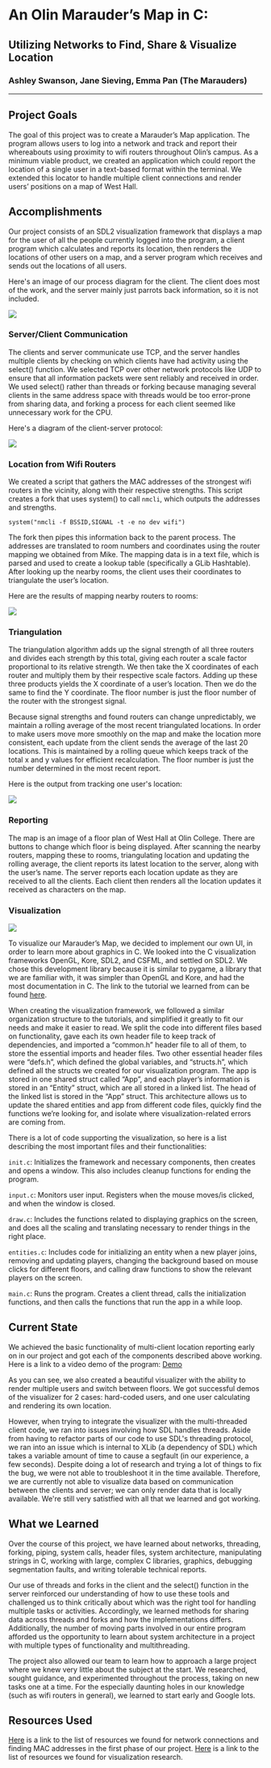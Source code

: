 # An Olin Marauder’s Map in C:
## Utilizing Networks to Find, Share & Visualize Location
### Ashley Swanson, Jane Sieving, Emma Pan (The Marauders)

---

## Project Goals

The goal of this project was to create a Marauder’s Map application. The program allows users to log into a network and track and report their whereabouts using proximity to wifi routers throughout Olin’s campus. As a minimum viable product, we created an application which could report the location of a single user in a text-based format within the terminal. We extended this locator to handle multiple client connections and render users’ positions on a map of West Hall.

## Accomplishments

Our project consists of an SDL2 visualization framework that displays a map for the user of all the people currently logged into the program, a client program which calculates and reports its location, then renders the locations of other users on a map, and a server program which receives and sends out the locations of all users.

Here's an image of our process diagram for the client. The client does most of the work, and the server mainly just parrots back information, so it is not included.

![](https://github.com/jsieving/SoftSysMarauders/blob/master/client_diagram.png)

### Server/Client Communication

The clients and server communicate use TCP, and the server handles multiple clients by checking on which clients have had activity using the select() function. We selected TCP over other network protocols like UDP to ensure that all information packets were sent reliably and received in order. We used select() rather than threads or forking because managing several clients in the same address space with threads would be too error-prone from sharing data, and forking a process for each client seemed like unnecessary work for the CPU.

Here's a diagram of the client-server protocol:

![](https://github.com/jsieving/SoftSysMarauders/blob/master/client_server_diagram.png)
<br>

### Location from Wifi Routers

We created a script that gathers the MAC addresses of the strongest wifi routers in the vicinity, along with their respective strengths. This script creates a fork that uses system() to call `nmcli`, which outputs the addresses and strengths.

`system("nmcli -f BSSID,SIGNAL -t -e no dev wifi")`

The fork then pipes this information back to the parent process. The addresses are translated to room numbers and coordinates using the router mapping we obtained from Mike. The mapping data is in a text file, which is parsed and used to create a lookup table (specifically a GLib Hashtable). After looking up the nearby rooms, the client uses their coordinates to triangulate the user’s location.

Here are the results of mapping nearby routers to rooms:

![](https://github.com/jsieving/SoftSysMarauders/blob/master/router_mapping.jpg)
<br>

### Triangulation

The triangulation algorithm adds up the signal strength of all three routers and divides each strength by this total, giving each router a scale factor proportional to its relative strength. We then take the X coordinates of each router and multiply them by their respective scale factors. Adding up these three products yields the X coordinate of a user’s location. Then we do the same to find the Y coordinate. The floor number is just the floor number of the router with the strongest signal.

Because signal strengths and found routers can change unpredictably, we maintain a rolling average of the most recent triangulated locations. In order to make users move more smoothly on the map and make the location more consistent, each update from the client sends the average of the last 20 locations. This is maintained by a rolling queue which keeps track of the total x and y values for efficient recalculation. The floor number is just the number determined in the most recent report.

Here is the output from tracking one user's location:

![](https://github.com/jsieving/SoftSysMarauders/blob/master/location_reports.jpg)
<br>

### Reporting

The map is an image of a floor plan of West Hall at Olin College. There are buttons to change which floor is being displayed. After scanning the nearby routers, mapping these to rooms, triangulating location and updating the rolling average, the client reports its latest location to the server, along with the user’s name. The server reports each location update as they are received to all the clients. Each client then renders all the location updates it received as characters on the map. <br>

### Visualization

![](https://github.com/jsieving/SoftSysMarauders/blob/master/screencap_map.png)

To visualize our Marauder’s Map, we decided to implement our own UI, in order to learn more about graphics in C. We looked into the C visualization frameworks OpenGL, Kore, SDL2, and CSFML, and settled on SDL2. We chose this development library because it is similar to pygame, a library that we are familiar with, it was simpler than OpenGL and Kore, and had the most documentation in C. The link to the tutorial we learned from can be found [here](https://www.parallelrealities.co.uk/tutorials/#ppp). <br>

When creating the visualization framework, we followed a similar organization structure to the tutorials, and simplified it greatly to fit our needs and make it easier to read. We split the code into different files based on functionality, gave each its own header file to keep track of dependencies, and imported a “common.h” header file to all of them, to store the essential imports and header files. Two other essential header files were “defs.h”, which defined the global variables, and “structs.h”, which defined all the structs we created for our visualization program. The app is stored in one shared struct called “App”, and each player’s information is stored in an “Entity” struct, which are all stored in a linked list. The head of the linked list is stored in the “App” struct. This architecture allows us to update the shared entities and app from different code files, quickly find the functions we’re looking for, and isolate where visualization-related errors are coming from. <br>

There is a lot of code supporting the visualization, so here is a list describing the most important files and their functionalities:

`init.c`: Initializes the framework and necessary components, then creates and opens a window. This also includes cleanup functions for ending the program.

`input.c`: Monitors user input. Registers when the mouse moves/is clicked, and when the window is closed.

`draw.c`: Includes the functions related to displaying graphics on the screen, and does all the scaling and translating necessary to render things in the right place.

`entities.c`: Includes code for initializing an entity when a new player joins, removing and updating players, changing the background based on mouse clicks for different floors, and calling draw functions to show the relevant players on the screen.

`main.c`: Runs the program. Creates a client thread, calls the initialization functions, and then calls the functions that run the app in a while loop.

## Current State

We achieved the basic functionality of multi-client location reporting early on in our project and got each of the components described above working. Here is a link to a video demo of the program: [Demo](https://youtu.be/tULAqdishBw)

As you can see, we also created a beautiful visualizer with the ability to render multiple users and switch between floors. We got successful demos of the visualizer for 2 cases: hard-coded users, and one user calculating and rendering its own location.

However, when trying to integrate the visualizer with the multi-threaded client code, we ran into issues involving how SDL handles threads. Aside from having to refactor parts of our code to use SDL's threading protocol, we ran into an issue which is internal to XLib (a dependency of SDL) which takes a variable amount of time to cause a segfault (in our experience, a few seconds). Despite doing a lot of research and trying a lot of things to fix the bug, we were not able to troubleshoot it in the time available. Therefore, we are currently not able to visualize data based on communication between the clients and server; we can only render data that is locally available. We're still very satistfied with all that we learned and got working. <br>


## What we Learned

Over the course of this project, we have learned about networks, threading, forking, piping, system calls, header files, system architecture, manipulating strings in C, working with large, complex C libraries, graphics, debugging segmentation faults, and writing tolerable technical reports. <br>

Our use of threads and forks in the client and the select() function in the server reinforced our understanding of how to use these tools and challenged us to think critically about which was the right tool for handling multiple tasks or activities. Accordingly, we learned methods for sharing data across threads and forks and how the implementations differs. Additionally, the number of moving parts involved in our entire program afforded us the opportunity to learn about system architecture in a project with multiple types of functionality and multithreading.

The project also allowed our team to learn how to approach a large project where we knew very little about the subject at the start. We researched, sought guidance, and experimented throughout the process, taking on new tasks one at a time. For the especially daunting holes in our knowledge (such as wifi routers in general), we learned to start early and Google lots.


## Resources Used

[Here](https://docs.google.com/document/d/1idELToCDq5wX1h-5r3yL-W4tlr2yUxLwAVgkMUuoz4s/edit?usp=sharing) is a link to the list of resources we found for network connections and finding MAC addresses in the first phase of our project.
[Here](https://docs.google.com/document/d/1Z-yXkrT_hlOyFl2hj6lLLfkZ74O_Ei0_TwBZ1cZhOnA/edit?usp=sharing) is a link to the list of resources we found for visualization research.
